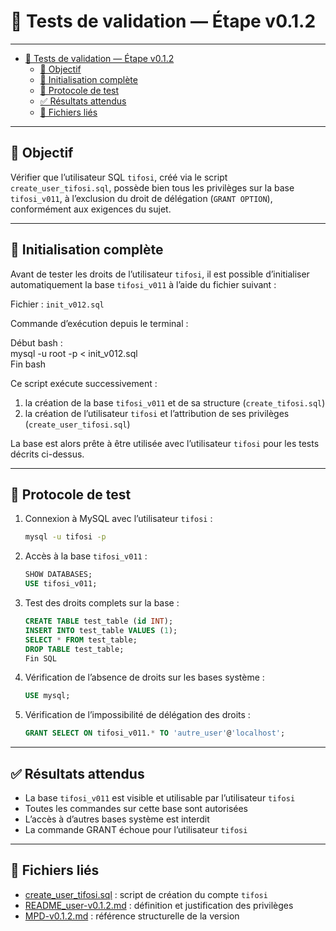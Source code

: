 # 🧪 Tests de validation — Étape v0.1.2

---

- [🧪 Tests de validation — Étape v0.1.2](#-tests-de-validation--étape-v012)
  - [🎯 Objectif](#-objectif)
  - [🚀 Initialisation complète](#-initialisation-complète)
  - [🧪 Protocole de test](#-protocole-de-test)
  - [✅ Résultats attendus](#-résultats-attendus)
  - [📎 Fichiers liés](#-fichiers-liés)

---

## 🎯 Objectif

Vérifier que l’utilisateur SQL `tifosi`, créé via le script `create_user_tifosi.sql`, possède bien tous les privilèges sur la base `tifosi_v011`, à l’exclusion du droit de délégation (`GRANT OPTION`), conformément aux exigences du sujet.

---

## 🚀 Initialisation complète

Avant de tester les droits de l’utilisateur `tifosi`, il est possible d’initialiser automatiquement la base `tifosi_v011` à l’aide du fichier suivant :

Fichier : `init_v012.sql`

Commande d’exécution depuis le terminal :

Début bash :  
mysql -u root -p < init_v012.sql  
Fin bash

Ce script exécute successivement :

1. la création de la base `tifosi_v011` et de sa structure (`create_tifosi.sql`)  
2. la création de l’utilisateur `tifosi` et l’attribution de ses privilèges (`create_user_tifosi.sql`)

La base est alors prête à être utilisée avec l’utilisateur `tifosi` pour les tests décrits ci-dessus.

---

## 🧪 Protocole de test

1. Connexion à MySQL avec l’utilisateur `tifosi` :

    ```bash
    mysql -u tifosi -p
    ```

2. Accès à la base `tifosi_v011` :

    ```sql
    SHOW DATABASES;
    USE tifosi_v011;
    ```

3. Test des droits complets sur la base :

    ```sql
    CREATE TABLE test_table (id INT);
    INSERT INTO test_table VALUES (1);
    SELECT * FROM test_table;
    DROP TABLE test_table;
    Fin SQL
    ```

4. Vérification de l’absence de droits sur les bases système :

    ```sql
    USE mysql;
    ```

5. Vérification de l’impossibilité de délégation des droits :

    ```sql
    GRANT SELECT ON tifosi_v011.* TO 'autre_user'@'localhost';
    ```

---

## ✅ Résultats attendus

- La base `tifosi_v011` est visible et utilisable par l’utilisateur `tifosi`
- Toutes les commandes sur cette base sont autorisées
- L’accès à d’autres bases système est interdit
- La commande GRANT échoue pour l’utilisateur `tifosi`

---

## 📎 Fichiers liés

- [create_user_tifosi.sql](create_user_tifosi.sql) : script de création du compte `tifosi`
- [README_user-v0.1.2.md](README_user-v0.1.2.md) : définition et justification des privilèges
- [MPD-v0.1.2.md](MPD-v0.1.2_tifosi.md) : référence structurelle de la version

